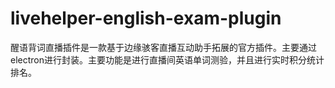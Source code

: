 # livehelper-english-exam-plugin
醒语背词直播插件是一款基于边缘骇客直播互动助手拓展的官方插件。主要通过electron进行封装。主要功能是进行直播间英语单词测验，并且进行实时积分统计排名。
